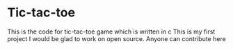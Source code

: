 # Tic-tac-toe
This is the code for tic-tac-toe game which is written in c
This is my first project 
I would be glad to work on open source.
Anyone can contribute here

